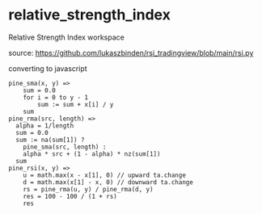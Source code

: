 # relative_strength_index

Relative Strength Index workspace

source: https://github.com/lukaszbinden/rsi_tradingview/blob/main/rsi.py

converting to javascript

```
pine_sma(x, y) =>
    sum = 0.0
    for i = 0 to y - 1
        sum := sum + x[i] / y
    sum
pine_rma(src, length) =>
  alpha = 1/length
  sum = 0.0
  sum := na(sum[1]) ? 
    pine_sma(src, length) : 
    alpha * src + (1 - alpha) * nz(sum[1])
  sum
pine_rsi(x, y) =>
    u = math.max(x - x[1], 0) // upward ta.change
    d = math.max(x[1] - x, 0) // downward ta.change
    rs = pine_rma(u, y) / pine_rma(d, y)
    res = 100 - 100 / (1 + rs)
    res
```
